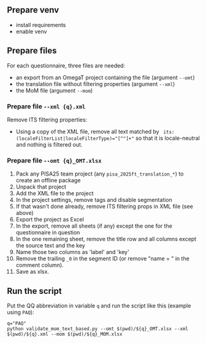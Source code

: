 ## Prepare venv

- install requirements
- enable venv

## Prepare files

For each questionnaire, three files are needed: 

- an export from an OmegaT project containing the file (argument `--omt`)
- the translation file without filtering properties (argument `--xml`)
- the MoM file (argument `--mom`)

### Prepare file `--xml {q}.xml` 

Remove ITS filtering properties:

- Using a copy of the XML file, remove all text matched by ` its:(localeFilterList|localeFilterType)="[^"]+"` so that it is locale-neutral and nothing is filtered out.

### Prepare file `--omt {q}_OMT.xlsx` 

1. Pack any PISA25 team project (any `pisa_2025ft_translation_*`) to create an offline package
2. Unpack that project
3. Add the XML file to the project
4. In the project settings, remove tags and disable segmentation
5. If that wasn't done already, remove ITS filtering props in XML file (see above)
6. Export the project as Excel
7. In the export, remove all sheets (if any) except the one for the questionnaire in question
8. In the one remaining sheet, remove the title row and all columns except the source text and the key
9. Name those two columns as 'label' and 'key'
10. Remove the trailing `_0` in the segment ID (or remove "name = " in the comment column).
11. Save as xlsx.

## Run the script

Put the QQ abbreviation in variable `q` and run the script like this (example using `PAQ`):

```
q="PAQ"
python validate_mom_text_based.py --omt $(pwd)/${q}_OMT.xlsx --xml $(pwd)/${q}.xml --mom $(pwd)/${q}_MOM.xlsx
```
